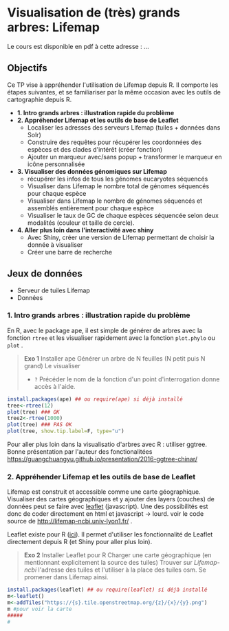 # Visualisation de (très) grands arbres: Lifemap

Le cours est disponible en pdf à cette adresse : ... 

## Objectifs
Ce TP vise à appréhender l'utilisation de Lifemap depuis R. Il comporte les étapes suivantes, et se familiariser par la même occasion avec les outils de cartographie depuis R.

* **1. Intro grands arbres : illustration rapide du problème**
* **2. Appréhender Lifemap et les outils de base de Leaflet**
  * Localiser les adresses des serveurs Lifemap (tuiles + données dans Solr)
  * Construire des requêtes pour récupérer les coordonnées des espèces et des clades d'intérêt (créer fonction)
  * Ajouter un marqueur avec/sans popup + transformer le marqueur en icône personnalisée
* **3. Visualiser des données génomiques sur Lifemap**
  * récupérer les infos de tous les génomes eucaryotes séquencés
  * Visualiser dans Lifemap le nombre total de génomes séquencés pour chaque espèce
  * Visualiser dans Lifemap le nombre de génomes séquencés et assemblés entièrement pour chaque espèce
  * Visualiser le taux de GC de chaque espèces séquencée selon deux modalités (couleur et taille de cercle).
* **4. Aller plus loin dans l'interactivité avec shiny**
  * Avec Shiny, créer une version de Lifemap permettant de choisir la donnée à visualiser
  * Créer une barre de recherche

## Jeux de données 
* Serveur de tuiles Lifemap
* Données 


### 1. Intro grands arbres : illustration rapide du problème
En R, avec le package ape, il est simple de générer de arbres avec la fonction `rtree` et les visualiser rapidement avec la fonction `plot.phylo` ou `plot` .

> **Exo 1** 
> Installer ape 
> Générer un arbre de N feuilles (N petit puis N grand)
> Le visualiser
> + `?` Précéder le nom de la fonction d'un point d'interrogation donne accès à l'aide.


```r
install.packages(ape) ## ou require(ape) si déjà installé
tree<-rtree(12)
plot(tree) ### OK
tree2<-rtree(1000)
plot(tree) ### PAS OK
plot(tree, show.tip.label=F, type="u") 
```
Pour aller plus loin dans la visualisatio d'arbres avec R : utiliser ggtree. Bonne présentation par l'auteur des fonctionalitées https://guangchuangyu.github.io/presentation/2016-ggtree-chinar/


### 2. Appréhender Lifemap et les outils de base de Leaflet
Lifemap est construit et accessible comme une carte géographique. Visualiser des cartes géographiques et y ajouter des layers (couches) de données peut se faire avec [leaflet](https://leafletjs.com/) (javascript). Une des possibilités est donc de coder directement en html et javascript -> lourd. voir le code source  de http://lifemap-ncbi.univ-lyon1.fr/ .

Leaflet existe pour R ([ici](https://rstudio.github.io/leaflet/)). Il permet d'utiliser les fonctionnalité de Leaflet directement depuis R (et Shiny pour aller plus loin).

> **Exo 2** 
> Installer Leaflet pour R
> Charger une carte géographique (en mentionnant explicitement la source des tuiles)
> Trouver sur *Lifemap-ncbi* l'adresse des tuiles et l'utiliser à la place des tuiles osm.
> Se promener dans Lifemap ainsi.


```r
install.packages(leaflet) ## ou require(leaflet) si déjà installé
m<-leaflet()
m<-addTiles("https://{s}.tile.openstreetmap.org/{z}/{x}/{y}.png")
m #pour voir la carte
#####
#
```
